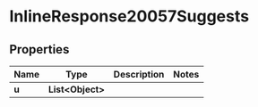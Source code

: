 

# InlineResponse20057Suggests

## Properties

Name | Type | Description | Notes
------------ | ------------- | ------------- | -------------
**u** | **List&lt;Object&gt;** |  | 



